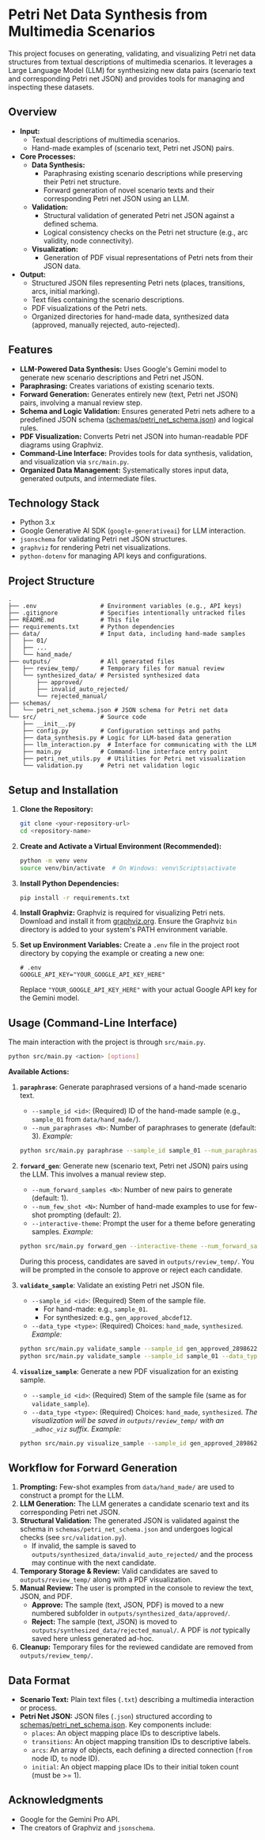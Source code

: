 # Petri Net Data Synthesis from Multimedia Scenarios

This project focuses on generating, validating, and visualizing Petri net data structures from textual descriptions of multimedia scenarios. It leverages a Large Language Model (LLM) for synthesizing new data pairs (scenario text and corresponding Petri net JSON) and provides tools for managing and inspecting these datasets.

## Overview

-   **Input:**
    -   Textual descriptions of multimedia scenarios.
    -   Hand-made examples of (scenario text, Petri net JSON) pairs.
-   **Core Processes:**
    -   **Data Synthesis:**
        -   Paraphrasing existing scenario descriptions while preserving their Petri net structure.
        -   Forward generation of novel scenario texts and their corresponding Petri net JSON using an LLM.
    -   **Validation:**
        -   Structural validation of generated Petri net JSON against a defined schema.
        -   Logical consistency checks on the Petri net structure (e.g., arc validity, node connectivity).
    -   **Visualization:**
        -   Generation of PDF visual representations of Petri nets from their JSON data.
-   **Output:**
    -   Structured JSON files representing Petri nets (places, transitions, arcs, initial marking).
    -   Text files containing the scenario descriptions.
    -   PDF visualizations of the Petri nets.
    -   Organized directories for hand-made data, synthesized data (approved, manually rejected, auto-rejected).

## Features

*   **LLM-Powered Data Synthesis:** Uses Google's Gemini model to generate new scenario descriptions and Petri net JSON.
*   **Paraphrasing:** Creates variations of existing scenario texts.
*   **Forward Generation:** Generates entirely new (text, Petri net JSON) pairs, involving a manual review step.
*   **Schema and Logic Validation:** Ensures generated Petri nets adhere to a predefined JSON schema ([schemas/petri_net_schema.json](schemas/petri_net_schema.json)) and logical rules.
*   **PDF Visualization:** Converts Petri net JSON into human-readable PDF diagrams using Graphviz.
*   **Command-Line Interface:** Provides tools for data synthesis, validation, and visualization via `src/main.py`.
*   **Organized Data Management:** Systematically stores input data, generated outputs, and intermediate files.

## Technology Stack

*   Python 3.x
*   Google Generative AI SDK (`google-generativeai`) for LLM interaction.
*   `jsonschema` for validating Petri net JSON structures.
*   `graphviz` for rendering Petri net visualizations.
*   `python-dotenv` for managing API keys and configurations.

## Project Structure

```
.
├── .env                  # Environment variables (e.g., API keys)
├── .gitignore            # Specifies intentionally untracked files
├── README.md             # This file
├── requirements.txt      # Python dependencies
├── data/                 # Input data, including hand-made samples
│   ├── 01/
│   ├── ...
│   └── hand_made/
├── outputs/              # All generated files
│   ├── review_temp/      # Temporary files for manual review
│   └── synthesized_data/ # Persisted synthesized data
│       ├── approved/
│       ├── invalid_auto_rejected/
│       └── rejected_manual/
├── schemas/
│   └── petri_net_schema.json # JSON schema for Petri net data
└── src/                  # Source code
    ├── __init__.py
    ├── config.py         # Configuration settings and paths
    ├── data_synthesis.py # Logic for LLM-based data generation
    ├── llm_interaction.py  # Interface for communicating with the LLM
    ├── main.py           # Command-line interface entry point
    ├── petri_net_utils.py  # Utilities for Petri net visualization
    └── validation.py     # Petri net validation logic
```

## Setup and Installation

1.  **Clone the Repository:**
    ```bash
    git clone <your-repository-url>
    cd <repository-name>
    ```

2.  **Create and Activate a Virtual Environment (Recommended):**
    ```bash
    python -m venv venv
    source venv/bin/activate  # On Windows: venv\Scripts\activate
    ```

3.  **Install Python Dependencies:**
    ```bash
    pip install -r requirements.txt
    ```

4.  **Install Graphviz:**
    Graphviz is required for visualizing Petri nets. Download and install it from [graphviz.org](https://graphviz.org/download/). Ensure the Graphviz `bin` directory is added to your system's PATH environment variable.

5.  **Set up Environment Variables:**
    Create a `.env` file in the project root directory by copying the example or creating a new one:
    ```env
    # .env
    GOOGLE_API_KEY="YOUR_GOOGLE_API_KEY_HERE"
    ```
    Replace `"YOUR_GOOGLE_API_KEY_HERE"` with your actual Google API key for the Gemini model.

## Usage (Command-Line Interface)

The main interaction with the project is through `src/main.py`.

```bash
python src/main.py <action> [options]
```

**Available Actions:**

1.  **`paraphrase`**: Generate paraphrased versions of a hand-made scenario text.
    *   `--sample_id <id>`: (Required) ID of the hand-made sample (e.g., `sample_01` from `data/hand_made/`).
    *   `--num_paraphrases <N>`: Number of paraphrases to generate (default: 3).
    *Example:*
    ```bash
    python src/main.py paraphrase --sample_id sample_01 --num_paraphrases 2
    ```

2.  **`forward_gen`**: Generate new (scenario text, Petri net JSON) pairs using the LLM. This involves a manual review step.
    *   `--num_forward_samples <N>`: Number of new pairs to generate (default: 1).
    *   `--num_few_shot <N>`: Number of hand-made examples to use for few-shot prompting (default: 2).
    *   `--interactive-theme`: Prompt the user for a theme before generating samples.
    *Example:*
    ```bash
    python src/main.py forward_gen --interactive-theme --num_forward_samples 1 --num_few_shot 3
    ```
    During this process, candidates are saved in `outputs/review_temp/`. You will be prompted in the console to approve or reject each candidate.

3.  **`validate_sample`**: Validate an existing Petri net JSON file.
    *   `--sample_id <id>`: (Required) Stem of the sample file.
        *   For hand-made: e.g., `sample_01`.
        *   For synthesized: e.g., `gen_approved_abcdef12`.
    *   `--data_type <type>`: (Required) Choices: `hand_made`, `synthesized`.
    *Example:*
    ```bash
    python src/main.py validate_sample --sample_id gen_approved_2898622b --data_type synthesized
    python src/main.py validate_sample --sample_id sample_01 --data_type hand_made
    ```

4.  **`visualize_sample`**: Generate a new PDF visualization for an existing sample.
    *   `--sample_id <id>`: (Required) Stem of the sample file (same as for `validate_sample`).
    *   `--data_type <type>`: (Required) Choices: `hand_made`, `synthesized`.
    *The visualization will be saved in `outputs/review_temp/` with an `_adhoc_viz` suffix.*
    *Example:*
    ```bash
    python src/main.py visualize_sample --sample_id gen_approved_2898622b --data_type synthesized
    ```

## Workflow for Forward Generation

1.  **Prompting:** Few-shot examples from `data/hand_made/` are used to construct a prompt for the LLM.
2.  **LLM Generation:** The LLM generates a candidate scenario text and its corresponding Petri net JSON.
3.  **Structural Validation:** The generated JSON is validated against the schema in `schemas/petri_net_schema.json` and undergoes logical checks (see `src/validation.py`).
    *   If invalid, the sample is saved to `outputs/synthesized_data/invalid_auto_rejected/` and the process may continue with the next candidate.
4.  **Temporary Storage & Review:** Valid candidates are saved to `outputs/review_temp/` along with a PDF visualization.
5.  **Manual Review:** The user is prompted in the console to review the text, JSON, and PDF.
    *   **Approve:** The sample (text, JSON, PDF) is moved to a new numbered subfolder in `outputs/synthesized_data/approved/`.
    *   **Reject:** The sample (text, JSON) is moved to `outputs/synthesized_data/rejected_manual/`. A PDF is *not* typically saved here unless generated ad-hoc.
6.  **Cleanup:** Temporary files for the reviewed candidate are removed from `outputs/review_temp/`.

## Data Format

*   **Scenario Text:** Plain text files (`.txt`) describing a multimedia interaction or process.
*   **Petri Net JSON:** JSON files (`.json`) structured according to [schemas/petri_net_schema.json](schemas/petri_net_schema.json). Key components include:
    *   `places`: An object mapping place IDs to descriptive labels.
    *   `transitions`: An object mapping transition IDs to descriptive labels.
    *   `arcs`: An array of objects, each defining a directed connection (`from` node ID, `to` node ID).
    *   `initial`: An object mapping place IDs to their initial token count (must be >= 1).

## Acknowledgments
*   Google for the Gemini Pro API.
*   The creators of Graphviz and `jsonschema`.